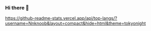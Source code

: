### Hi there 👋

https://github-readme-stats.vercel.app/api/top-langs/?username=Nnknoob&layout=compact&hide=html&theme=tokyonight
